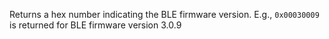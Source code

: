 Returns a hex number indicating the BLE firmware version. E.g., `0x00030009` is returned for BLE firmware version 3.0.9